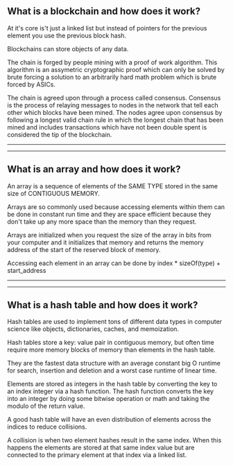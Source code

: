 ## What is a blockchain and how does it work?

At it's core is't just a linked list but instead of pointers for the previous element you use the previous block hash.

Blockchains can store objects of any data.

The chain is forged by people mining with a proof of work algorithm. This algorithm is an assymetric cryptographic proof which can only be solved by brute forcing a solution to an arbitrarily hard math problem which is brute forced by ASICs.

The chain is agreed upon through a process called consensus. Consensus is the process of relaying messages to nodes in the network that tell each other which blocks have been mined. The nodes agree upon consensus by following a longest valid chain rule in which the longest chain that has been mined and includes transactions which have not been double spent is considered the tip of the blockchain.

---

---

## What is an array and how does it work?

An array is a sequence of elements of the SAME TYPE stored in the same size of CONTIGUOUS MEMORY.

Arrays are so commonly used because accessing elements within them can be done in constant run time and they are space efficient because they don't take up any more space than the memory than they request.

Arrays are initialized when you request the size of the array in bits from your computer and it initializes that memory and returns the memory address of the start of the reserved block of memory.

Accessing each element in an array can be done by index \* sizeOf(type) + start_address

---

---

## What is a hash table and how does it work?

Hash tables are used to implement tons of different data types in computer science like objects, dictionaries, caches, and memoization.

Hash tables store a key: value pair in contiguous memory, but often time require more memory blocks of memory than elements in the hash table.

They are the fastest data structure with an average constant big O runtime for search, insertion and deletion and a worst case runtime of linear time.

Elements are stored as integers in the hash table by converting the key to an index integer via a hash function. The hash function converts the key into an integer by doing some bitwise operation or math and taking the modulo of the return value.

A good hash table will have an even distribution of elements across the indices to reduce collisions.

A collision is when two element hashes result in the same index. When this happens the elements are stored at that same index value but are connected to the primary element at that index via a linked list.
